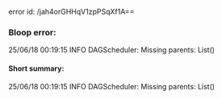 error id: /jah4orGHHqV1zpPSqXf1A==
### Bloop error:

25/06/18 00:19:15 INFO DAGScheduler: Missing parents: List()
#### Short summary: 

25/06/18 00:19:15 INFO DAGScheduler: Missing parents: List()